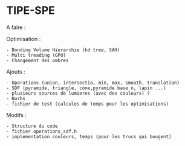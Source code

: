 # TIPE-SPE

A faire : 

  Optimisation : 
  
    - Bonding Volume Hierarchie (kd tree, SAH)
    - Multi treading (GPU)
    - Changement des ombres 
    
  Ajouts :

    - Operations (union, intersectio, min, max, smooth, translation)
    - SDF (pyramide, triangle, cone,pyramide base n, lapin ...)
    - plusieurs sources de lumieres (avec des couleurs) ?
    - Nurbs
    - fichier de test (calcules de temps pour les optimisations)
    
  Modifs : 
  
    - Structure du code
    - fichier operations_sdf.h
    - implementation couleurs, temps (pour les trucs qui bougent)
